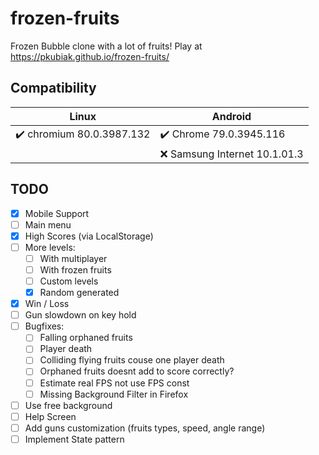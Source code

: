 # frozen-fruits #
Frozen Bubble clone with a lot of fruits! Play at https://pkubiak.github.io/frozen-fruits/

## Compatibility ##

| Linux | Android |
|---------|--------|
|:heavy_check_mark: chromium 80.0.3987.132| :heavy_check_mark: Chrome 79.0.3945.116 |
| | :x: Samsung Internet 10.1.01.3 |

## TODO ##
- [x] Mobile Support
- [ ] Main menu
- [x] High Scores (via LocalStorage)
- [ ] More levels:
  - [ ] With multiplayer
  - [ ] With frozen fruits
  - [ ] Custom levels
  - [x] Random generated
- [x] Win / Loss
- [ ] Gun slowdown on key hold
- [ ] Bugfixes:
  - [ ] Falling orphaned fruits 
  - [ ] Player death 
  - [ ] Colliding flying fruits couse one player death
  - [ ] Orphaned fruits doesnt add to score correctly?
  - [ ] Estimate real FPS not use FPS const
  - [ ] Missing Background Filter in Firefox
- [ ] Use free background
- [ ] Help Screen
- [ ] Add guns customization (fruits types, speed, angle range)
- [ ] Implement State pattern

